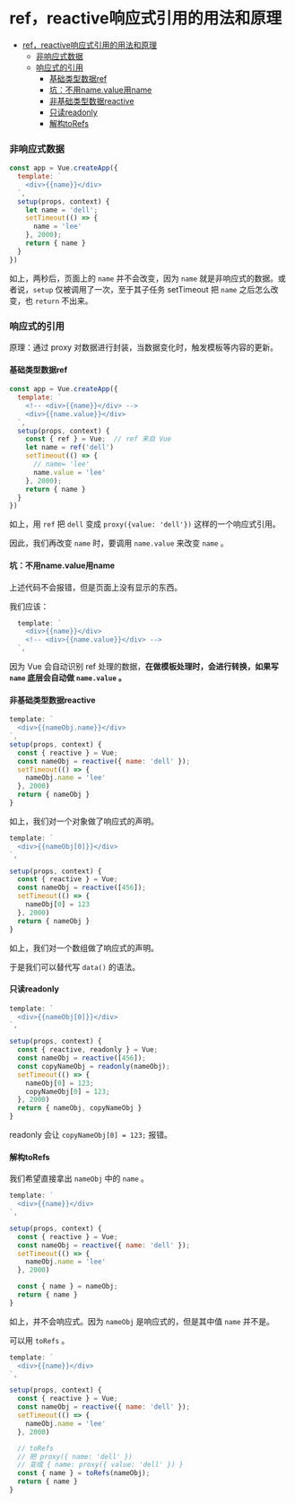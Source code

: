 # ref，reactive响应式引用的用法和原理

<!-- @import "[TOC]" {cmd="toc" depthFrom=1 depthTo=6 orderedList=false} -->

<!-- code_chunk_output -->

- [ref，reactive响应式引用的用法和原理](#refreactive响应式引用的用法和原理)
    - [非响应式数据](#非响应式数据)
    - [响应式的引用](#响应式的引用)
      - [基础类型数据ref](#基础类型数据ref)
      - [坑：不用name.value用name](#坑不用namevalue用name)
      - [非基础类型数据reactive](#非基础类型数据reactive)
      - [只读readonly](#只读readonly)
      - [解构toRefs](#解构torefs)

<!-- /code_chunk_output -->

### 非响应式数据
```js
const app = Vue.createApp({
  template: `
    <div>{{name}}</div>
  `,
  setup(props, context) {
    let name = 'dell';
    setTimeout(() => {
      name = 'lee'
    }, 2000);
    return { name }
  }
})
```

如上，两秒后，页面上的 `name` 并不会改变，因为 `name` 就是非响应式的数据。或者说，`setup` 仅被调用了一次，至于其子任务 setTimeout 把 `name` 之后怎么改变，也 `return` 不出来。

### 响应式的引用
原理：通过 proxy 对数据进行封装，当数据变化时，触发模板等内容的更新。

#### 基础类型数据ref

```js
const app = Vue.createApp({
  template: `
    <!-- <div>{{name}}</div> -->
    <div>{{name.value}}</div>
  `,
  setup(props, context) {
    const { ref } = Vue;  // ref 来自 Vue
    let name = ref('dell')
    setTimeout(() => {
      // name= 'lee'
      name.value = 'lee'
    }, 2000);
    return { name }
  }
})
```

如上，用 `ref` 把 `dell` 变成 `proxy({value: 'dell'})` 这样的一个响应式引用。

因此，我们再改变 `name` 时，要调用 `name.value` 来改变 `name` 。

#### 坑：不用name.value用name
上述代码不会报错，但是页面上没有显示的东西。

我们应该：
```js
  template: `
    <div>{{name}}</div>
    <!-- <div>{{name.value}}</div> -->
  `,
```

因为 Vue 会自动识别 ref 处理的数据，**在做模板处理时，会进行转换，如果写 `name` 底层会自动做 `name.value` 。**

#### 非基础类型数据reactive
```js
template: `
  <div>{{nameObj.name}}</div>
`,
setup(props, context) {
  const { reactive } = Vue;
  const nameObj = reactive({ name: 'dell' });
  setTimeout(() => {
    nameObj.name = 'lee'
  }, 2000)
  return { nameObj }
}
```

如上，我们对一个对象做了响应式的声明。

```js
template: `
  <div>{{nameObj[0]}}</div>
`,

setup(props, context) {
  const { reactive } = Vue;
  const nameObj = reactive([456]);
  setTimeout(() => {
    nameObj[0] = 123
  }, 2000)
  return { nameObj }
}
```

如上，我们对一个数组做了响应式的声明。

于是我们可以替代写 `data()` 的语法。

#### 只读readonly
```js
template: `
  <div>{{nameObj[0]}}</div>
`,

setup(props, context) {
  const { reactive, readonly } = Vue;
  const nameObj = reactive([456]);
  const copyNameObj = readonly(nameObj);
  setTimeout(() => {
    nameObj[0] = 123;
    copyNameObj[0] = 123;
  }, 2000)
  return { nameObj, copyNameObj }
}
```

readonly 会让 `copyNameObj[0] = 123;` 报错。

#### 解构toRefs
我们希望直接拿出 `nameObj` 中的 `name` 。

```js
template: `
  <div>{{name}}</div>
`,

setup(props, context) {
  const { reactive } = Vue;
  const nameObj = reactive({ name: 'dell' });
  setTimeout(() => {
    nameObj.name = 'lee'
  }, 2000)

  const { name } = nameObj;
  return { name }
}
```

如上，并不会响应式。因为 `nameObj` 是响应式的，但是其中值 `name` 并不是。

可以用 `toRefs` 。

```js
template: `
  <div>{{name}}</div>
`,

setup(props, context) {
  const { reactive } = Vue;
  const nameObj = reactive({ name: 'dell' });
  setTimeout(() => {
    nameObj.name = 'lee'
  }, 2000)

  // toRefs
  // 把 proxy({ name: 'dell' })
  // 变成 { name: proxy({ value: 'dell' }) }
  const { name } = toRefs(nameObj);
  return { name }
}
```
